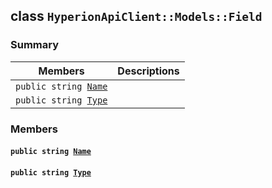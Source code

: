 ## class `HyperionApiClient::Models::Field` 

### Summary

 Members                        | Descriptions                                
--------------------------------|---------------------------------------------
`public string `[`Name`](#class_hyperion_api_client_1_1_models_1_1_field_1a7ee9065718e6628dc7791b756fa6c0f9) | 
`public string `[`Type`](#class_hyperion_api_client_1_1_models_1_1_field_1a651a3c9de2e16ff0deca8d09dedbda58) | 

### Members

#### `public string `[`Name`](#class_hyperion_api_client_1_1_models_1_1_field_1a7ee9065718e6628dc7791b756fa6c0f9) 

#### `public string `[`Type`](#class_hyperion_api_client_1_1_models_1_1_field_1a651a3c9de2e16ff0deca8d09dedbda58) 

